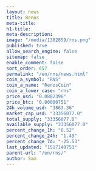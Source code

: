 ```yaml
---
layout: news
title: Renos
meta-title: 
h1-title: 
meta-description: 
image: "/media/1382859/rns.png"
published: true
allow_search_engine: false
sitemap: false
enable_comment: false
sort_order: 657
permalink: "/en/rns/news.html"
coin_a_symbol: "RNS"
coin_a_name: "RenosCoin"
coin_a_lower_case: "rns"
price_usd: "0.0882396"
price_btc: "0.00000751"
24h_volume_usd: "3863.36"
market_cap_usd: "33356077.0"
total_supply: "33356077.0"
available_supply: "33356077.0"
percent_change_1h: "0.52"
percent_change_24h: "1.49"
percent_change_7d: "-25.53"
last_updated: "1517140753"
parent-url: "/en/rns/"
author: Sam
---
```


